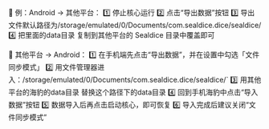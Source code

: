 🔁 例：Android → 其他平台：
1️⃣ 停止核心运行
2️⃣ 点击“导出数据”按钮
3️⃣ 导出文件默认路径为/storage/emulated/0/Documents/com.sealdice.dice/sealdice/
4️⃣ 把里面的data目录 复制到其他平台的 Sealdice 目录中覆盖即可

🔁 其他平台 → Android：
1️⃣ 在手机端先点击“导出数据”，并在设置中勾选「文件同步模式」
2️⃣ 用文件管理器进入：/storage/emulated/0/Documents/com.sealdice.dice/sealdice/`
3️⃣ 用其他平台的海豹的data目录 替换这个路径下的data目录
4️⃣ 回到手机海豹中点击“导入数据”按钮
5️⃣ 数据导入后再点击启动核心，即可恢复
6️⃣ 导入完成后建议关闭“文件同步模式”